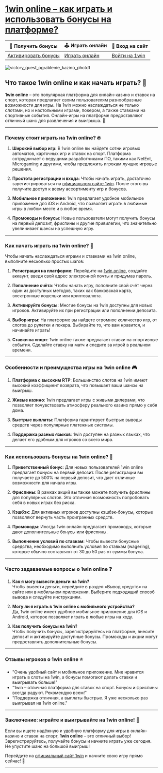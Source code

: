 # [1win online – как играть и использовать бонусы на платформе?](https://brandplay.link/6F5VqbyZ)

| 🎁 **Получить бонусы** | 🕹️ **Играть онлайн** | 📲 **Вход на сайт** |
|------------------------|----------------------|---------------------|
| [Активировать бонусы](https://brandplay.link/6F5VqbyZ) | [Играть онлайн](https://brandplay.link/6F5VqbyZ) | [Войти на 1win](https://brandplay.link/6F5VqbyZ) |

![victory_quest_ograblenie_kazino_photo1](https://github.com/user-attachments/assets/0ff0b7e5-8bf3-488d-8a6c-a39dd1450c1b)

## Что такое 1win online и как начать играть? 🎰

**1win online** – это популярная платформа для онлайн-казино и ставок на спорт, которая предлагает своим пользователям разнообразные возможности для игры. На 1win можно наслаждаться не только слотами, но и настольными играми, покером, а также ставками на спортивные события. Онлайн-игры на платформе предоставляют отличный шанс для развлечения и выигрыша. 🌟

---

### Почему стоит играть на 1win online? 🔥

1. **Широкий выбор игр**: В 1win online вы найдете сотни игровых автоматов, карточных игр и ставок на спорт. Платформа сотрудничает с ведущими разработчиками ПО, такими как NetEnt, Microgaming и другими, чтобы предложить игрокам лучшие игровые решения.

2. **Простота регистрации и входа**: Чтобы начать играть, достаточно зарегистрироваться на [официальном сайте 1win](https://brandplay.link/6F5VqbyZ). После этого вы получите доступ к всему ассортименту игр и бонусов.

3. **Мобильное приложение**: 1win предлагает удобное мобильное приложение для iOS и Android, что позволяет играть в любимые игры в любом месте и в любое время.

4. **Промокоды и бонусы**: Новые пользователи могут получить бонусы на первый депозит, фриспины и другие привилегии, что значительно увеличивает шансы на успешную игру.

---

### Как начать играть на 1win online? 🚀

Чтобы начать наслаждаться играми и ставками на 1win online, выполните несколько простых шагов:

1. **Регистрация на платформе**: Перейдите на [1win online](https://brandplay.link/6F5VqbyZ), создайте аккаунт, введя свой адрес электронной почты и придумав пароль.

2. **Пополнение счёта**: Чтобы начать игру, пополните свой счёт через один из доступных методов, таких как банковская карта, электронные кошельки или криптовалюта.

3. **Активируйте бонусы**: Многие бонусы на 1win доступны для новых игроков. Активируйте их при регистрации или пополнении депозита.

4. **Выбор игры**: На платформе вы найдете огромное количество игр, от слотов до рулетки и покера. Выбирайте то, что вам нравится, и начинайте играть!

5. **Ставки на спорт**: 1win online также предлагает ставки на спортивные события. Сделайте ставку на матч и следите за игрой в реальном времени.

---

### Особенности и преимущества игры на 1win online 🎮

1. **Платформа с высоким RTP**: Большинство слотов на 1win имеют высокий коэффициент возврата, что повышает ваши шансы на выигрыш.

2. **Живые казино**: 1win предлагает игры с живыми дилерами, что позволяет почувствовать атмосферу реального казино прямо у себя дома.

3. **Быстрые выплаты**: Платформа гарантирует быстрые выводы средств через популярные платежные системы.

4. **Поддержка разных языков**: 1win доступен на разных языках, что делает его удобным для игроков со всего мира.

---

### Как использовать бонусы на 1win online? 🎁

1. **Приветственный бонус**: Для новых пользователей 1win online предлагает бонусы на первый депозит. После регистрации вы получаете до 500% на первый депозит, что дает отличные возможности для начала игры.

2. **Фриспины**: В рамках акций вы также можете получить фриспины для популярных слотов. Это отличная возможность попробовать себя в новых играх без риска.

3. **Кэшбэк**: Для активных игроков доступны кэшбэк-бонусы, которые позволяют вернуть часть проигранных средств.

4. **Промокоды**: Иногда 1win онлайн предлагает промокоды, которые дают дополнительные бонусы или фриспины.

5. **Выполнение условий по ставкам**: Чтобы вывести бонусные средства, необходимо выполнить условия по ставкам (wagering), которые обычно составляют от 30 до 50 раз от суммы бонуса.

---

### Часто задаваемые вопросы о 1win online ❓

1. **Как я могу вывести деньги на 1win?**  
   Чтобы вывести деньги, перейдите в раздел «Вывод средств» на сайте или в мобильном приложении. Выберите подходящий способ вывода и следуйте инструкциям.

2. **Могу ли я играть в 1win online с мобильного устройства?**  
   Да, 1win online имеет удобное мобильное приложение для iOS и Android, которое позволяет играть в любые игры на ходу.

3. **Как получить бонусы на 1win?**  
   Чтобы получить бонусы, зарегистрируйтесь на платформе, внесите депозит и активируйте доступные бонусы. Промокоды и акции могут предоставлять дополнительные бонусы.

---

### Отзывы игроков о 1win online ⭐️

- "Очень удобный сайт и мобильное приложение. Мне нравится играть в слоты на 1win, а бонусы помогают делать ставки и выигрывать больше!"  
- "1win – отличная платформа для ставок на спорт. Бонусы и фриспины всегда радуют. Рекомендую всем!"  
- "Поддержка отличная, а выплаты быстрые. Я уже несколько раз выигрывал на 1win online."

---

### Заключение: играйте и выигрывайте на 1win online! 🎲

Если вы ищете надёжную и удобную платформу для игры в онлайн-казино и ставок на спорт, **1win online** – это отличный выбор! Зарегистрируйтесь, получайте бонусы и начните играть уже сегодня. Не упустите шанс на большой выигрыш!

Перейдите на [официальный сайт 1win](https://brandplay.link/6F5VqbyZ) и начните свою игру прямо сейчас! 🚀

---


